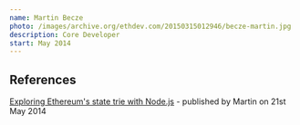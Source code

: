```yaml
---
name: Martin Becze
photo: /images/archive.org/ethdev.com/20150315012946/becze-martin.jpg
description: Core Developer
start: May 2014
---
```



## References

[Exploring Ethereum's state trie with Node.js](https://nullradix.eth.link/exploring-ethereums-state-trie-with-nodejs.html) - published by Martin on 21st May 2014
